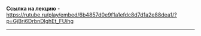**Ссылка на лекцию** - https://rutube.ru/play/embed/6b4857d0e9f1a1efdc8d7d1a2e88dea1/?p=GjBri6DrbnDlghEt_FUihg

---

